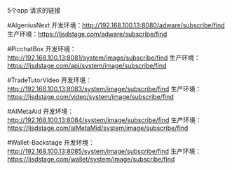 5个app 请求的链接

#AlgeniusNext
开发环境：http://192.168.100.13:8080/adware/subscribe/find
生产环境：https://ljsdstage.com/adware/subscribe/find

#PicchatBox
开发环境：http://192.168.100.13:8081/system/image/subscribe/find
生产环境：https://ljsdstage.com/api/system/image/subscribe/find

#TradeTutorVideo
开发环境：http://192.168.100.13:8083/system/image/subscribe/find
生产环境：https://ljsdstage.com/video/system/image/subscribe/find

#AIMetaAid
开发环境：http://192.168.100.13:8084/system/image/subscribe/find
生产环境：https://ljsdstage.com/aiMetaMid/system/image/subscribe/find

#Wallet-Backstage
开发环境：http://192.168.100.13:8085/system/image/subscribe/find
生产环境：https://ljsdstage.com/wallet/system/image/subscribe/find
